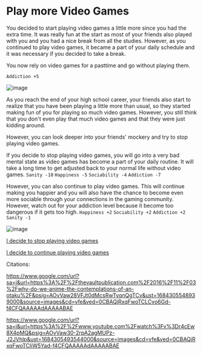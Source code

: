 # Play more Video Games

You decided to start playing video games a little more since you had the extra time. It was really fun at the start as most of your friends also played with you and you had a nice break from all the studies. However, as you continued to play video games, it became a part of your daily schedule and it was necessary if you decided to take a break.

You now rely on video games for a pasttime and go without playing them. 

`
Addiction +5
`

![image](https://github.com/Dubshott/CAT3Book/assets/55414361/09cfa315-b4e4-4662-a0f6-ff027c03bcf1)

As you reach the end of your high school career, your friends also start to realize that you have been playing a little more than usual, so they started making fun of you for playing so much video games. However, you still think that you don't even play that much video games and that they were just kidding around. 

However, you can look deeper into your friends' mockery and try to stop playing video games. 

If you decide to stop playing video games, you will go into a very bad mental state as video games has become a part of your daily routine. It will take a long time to get adjusted back to your normal life without video games. 
`Sanity -10` 
`Happiness -5`
`Sociability -4` 
`Addiction -7`

However, you can also continue to play video games. This will continue making you happier and you will also have the chance to become even more sociable through your connections in the gaming community. However, watch out for your addiction level because it become too dangerous if it gets too high. 
`Happiness +2`
`Sociability +2`
`Addiction +2`
`Sanity -1`

![image](https://github.com/Dubshott/CAT3Book/assets/55414361/4da6f30a-5d2e-4763-8d9a-7a021dac91b9)

[I decide to stop playing video games](/Page5-StopGames.md)

[I decide to continue playing video games](/Page6-ContinueGames.md)


Citations:

https://www.google.com/url?sa=i&url=https%3A%2F%2Fthevaultpublication.com%2F2016%2F11%2F03%2Fwhy-do-we-anime-the-contemplations-of-an-otaku%2F&psig=AOvVaw28VFJt0dMcsRwTyqnQgTCv&ust=1684305548939000&source=images&cd=vfe&ved=0CBAQjRxqFwoTCLCvo6Gd-f4CFQAAAAAdAAAAABAE

https://www.google.com/url?sa=i&url=https%3A%2F%2Fwww.youtube.com%2Fwatch%3Fv%3Dr4cEw8X4pMQ&psig=AOvVaw30-2rpA2agMUPz-J2JVhlp&ust=1684305493544000&source=images&cd=vfe&ved=0CBAQjRxqFwoTCIiW5Yad-f4CFQAAAAAdAAAAABAE
